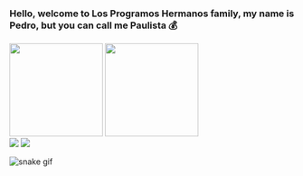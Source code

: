 ### Hello, welcome to Los Programos Hermanos family, my name is Pedro, but you can call me Paulista 💰

<div style="display: inline_block">
   <img height="165em" src="https://github-readme-stats.vercel.app/api?username=paulistaLH&count_private=true&show_icons=true&theme=radical&include_all_commits=true">
   <img height="165em" src="https://github-readme-stats.vercel.app/api/top-langs/?username=paulistaLH&layout=compact&theme=radical">
</div>

<div> 
  <a href="https://www.instagram.com/pedro_justi19/" target="_blank"><img src="https://img.shields.io/badge/-Instagram-%23E4405F?style=for-the-badge&logo=instagram&logoColor=white" target="_blank"></a>
  <a href = "mailto:pedrinhojusti@gmail.com"><img src="https://img.shields.io/badge/-Gmail-%23333?style=for-the-badge&logo=gmail&logoColor=white" target="_blank"></a>

</div>

![snake gif](https://github.com/paulistaLH/paulistaLH/blob/output/github-contribution-grid-snake.svg)
